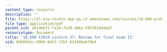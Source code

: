 ```yaml
---
content_type: resource
description: ''
file: https://ol-ocw-studio-app-qa.s3.amazonaws.com/courses/18-600-probability-and-random-variables-fall-2019/0db69ebc69650e5313b7624486ab79e4_MIT18_600F19_lec38.pdf
file_type: application/pdf
parent_uid: e01de6f1-fa18-fe29-a66a-595f81644ad7
resourcetype: Document
title: '18.600 F2019 Lecture 37: Review for final exam II'
uid: 0db69ebc-6965-0e53-13b7-624486ab79e4
---
```

